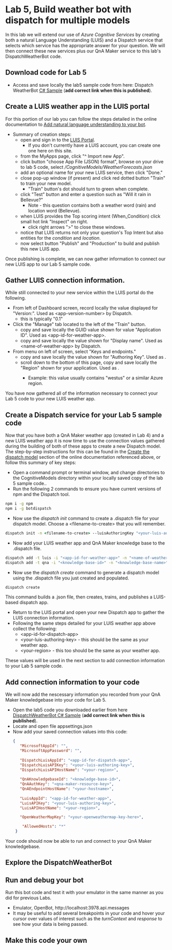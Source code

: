 # Lab 5, Build weather bot with dispatch for multiple models

In this lab we will extend our use of _Azure Cognitive Services_ by creating both a natural Language Understanding (LUIS) and a Dispatch service that selects which service has the appropriate answer for your question. We will then connect these new services plus our QnA Maker service to this lab's DispatchWeatherBot code.

## Download code for Lab 5
* Access and save locally the lab5 sample code from here: Dispatch WeatherBot [C# Sample](https://github.com/Kaiqb/experiment/tree/master/training/Code/Lab5%20Dispatch)  (**add correct link when this is published**).
 
## Create a LUIS weather app in the LUIS portal
For this portion of our lab you can follow the steps detailed in the online documentation to [Add natural language understanding to your bot](https://docs.microsoft.com/en-us/azure/bot-service/bot-builder-howto-v4-luis?view=azure-bot-service-4.0&tabs=csharp). 

* Summary of creation steps:
  - open and sign in to the [LUIS Portal](https://www.luis.ai/home). 
    - If you don't currently have a LUIS account, you can create one one here on this site.
  - from the MyApps page, click "^ Import new App".
  - click button "choose App File (JSON) format", browse on your drive to lab 5 code, select _/CognitiveModels/WeatherForecasts.json_
  - add an optional name for your new LUIS service, then click "Done."
  - close pop-up window (if present) and click red dotted button "Train" to train your new model.
    - "Train" button's dot should turn to green when complete.
  - click "Test" button and enter a question such as "Will it rain in Bellevue?"
    - Note - this question contains both a weather word (rain) and location word (Bellevue).
  - when LUIS provides the Top scoring intent (When_Condition) click small hot link "Inspect" on right.
    - click right arrows ">" to close these windows.
  - notice that LUIS returns not only your question's Top Intent but also entities for the _condition_ and _location_.
  - now select button "Publish" and "Production" to build and publish this new LUIS app.

Once publishing is complete, we can now gather information to connect our new LUIS app to our Lab 5 sample code.

## Gather LUIS connection information.
While still connected to your new service within the LUIS portal do the following.
* From left of Dashboard screen, record locally the value displayed for "Version:". Used as \<app-version-number> by Dispatch. 
  - this is typically "0.1" 
* Click the "Manage" tab located to the left of the "Train" button.
  - copy and save locally the GUID value shown for value "Application ID". Used as \<app-id-for-weather-app>.
  - copy and save locally the value shown for "Display name". Used as \<name-of-weather-app> by Dispatch.   
* From menu on left of screen, select "Keys and endpoints."
  - copy and save locally the value shown for "Authoring Key". Used as <your-luis-authoring-key>.
  - scroll down to the bottom of this page, copy and save locally the "Region" shown for your application. Used as <your-region>.
    - Example: this value usually contains "westus" or a similar Azure region.
  
You have now gathered all of the information necessary to connect your Lab 5 code to your new LUIS weather app. 

## Create a Dispatch service for your Lab 5 sample code
Now that you have both a QnA Maker weather app (created in Lab 4) and a new LUIS weather app it is now time to use the connection values gathered during the building of both of these apps to create a new Dispatch model. The step-by-step instructions for this can be found in the [Create the dispatch model](https://docs.microsoft.com/azure/bot-service/bot-builder-tutorial-dispatch?view=azure-bot-service-4.0&tabs=cs#create-the-dispatch-model) section of the online documentation referenced above, or follow this summary of key steps:
* Open a command prompt or terminal window, and change directories to the CognitiveModels directory within your locally saved copy of the lab 5 sample code..
* Run the following 2 commands to ensure you have current versions of npm and the Dispatch tool.
```cmd
npm i -g npm
npm i -g botdispatch
```
* Now use the _dispatch init_ command to create a .dispatch file for your dispatch model. Choose a \<filename-to-create> that you will remember.
```cmd
dispatch init -n <filename-to-create> --luisAuthoringKey "<your-luis-authoring-key>" --luisAuthoringRegion <your-region>
```
* Now add your LUIS weather app and QnA Maker knowledge base to the .dispatch file.
```cmd
dispatch add -t luis -i "<app-id-for-weather-app>" -n "<name-of-weather-app>" -v <app-version-number> -k "<your-luis-authoring-key>" --intentName l_Weather
dispatch add -t qna -i "<knowledge-base-id>" -n "<knowledge-base-name>" -k "<azure-qna-service-key1>" --intentName q_sample-qna
```
* Now use the _dispatch create_ command to generate a dispatch model using the .dispatch file you just created and populated.
```cmd
dispatch create
```
This command builds a .json file, then creates, trains, and publishes a LUIS-based dispatch app.
* Return to the LUIS portal and open your new Dispatch app to gather the LUIS connection information.
* Following the same steps detailed for your LUIS weather app above collect the following:
  - \<app-id-for-dispatch-app>
  - \<your-luis-authoring-key> - this should be the same as your weather app.
  - \<your-region> - this too should be the same as your weather app.
  
These values will be used in the next section to add connection information to your Lab 5 sample code.

## Add connection information to your code
We will now add the nescessary information you recorded from your QnA Maker knowledgebase into your code for Lab 5.
* Open the lab5 code you downloaded earlier from here [DispatchWeatherBot C# Sample](https://github.com/Kaiqb/experiment/tree/master/training/Code/Lab5%20Dispatch) (**add correct link when this is published**).
* Locate and open file appsettings.json
* Now add your saved connection values into this code:
  ``` JSON
  {  
     "MicrosoftAppId": "",
     "MicrosoftAppPassword": "",
 
     "DispatchLuisAppId": "<app-id-for-dispatch-app>",
     "DispatchLuisAPIKey": "<your-luis-authoring-key>",
     "DispatchLuisAPIHostName": "<your-region>",
     
     "QnAKnowledgebaseId": "<knowledge-base-id>",
     "QnAAuthKey": "<qna-maker-resource-key>",
     "QnAEndpointHostName": "<your-hostname>",
     
     "LuisAppId": "<app-id-for-weather-app>",
     "LuisAPIKey": "<your-luis-authoring-key>",
     "LuisAPIHostName": "<your-region>",

     "OpenWeatherMapKey": "<your-openweathermap-key-here>",

      "AllowedHosts": "*"
   }
   ```

Your code should now be able to run and connect to your QnA Maker knowledgebase.
  
## Explore the DispatchWeatherBot 


## Run and debug your bot
Run this bot code and test it with your emulator in the same manner as you did for previous Labs.
* Emulator, OpenBot, http://localhost:3978.api.messages
* It may be useful to add several breakpoints in your code and hover your cursor over values of interest such as the _turnContext_ and _response_ to see how your data is being passed.

## Make this code your own


